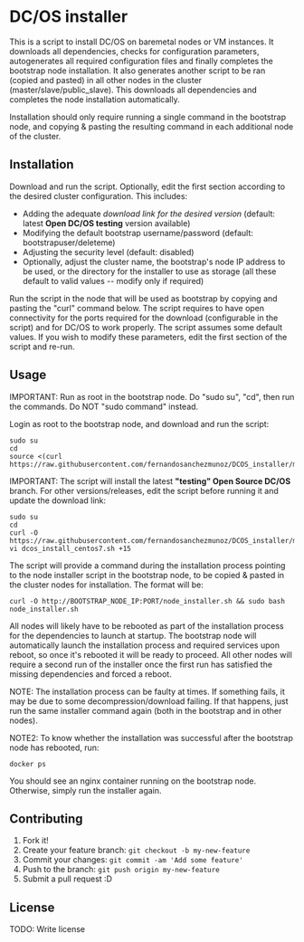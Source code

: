 # DC/OS installer

This is a script to install DC/OS on baremetal nodes or VM instances. It downloads all dependencies, checks for configuration parameters, autogenerates all required configuration files and finally completes the bootstrap node installation.
It also generates another script to be ran (copied and pasted) in all other nodes in the cluster (master/slave/public_slave). This downloads all dependencies and completes the node installation automatically.

Installation should only require running a single command in the bootstrap node, and copying & pasting the resulting command in each additional node of the cluster.

## Installation

Download and run the script. Optionally, edit the first section according to the desired cluster configuration. This includes:

- Adding the adequate *download link for the desired version* (default: latest **Open DC/OS testing** version available)
- Modifying the default bootstrap username/password (default: bootstrapuser/deleteme)
- Adjusting the security level (default: disabled)
- Optionally, adjust the cluster name, the bootstrap's node IP address to be used, or the directory for the installer to use as storage (all these default to valid values -- modify only if required)

Run the script in the node that will be used as bootstrap by copying and pasting the "curl" command below.
The script requires to have open connectivity for the ports required for the download (configurable in the script) and for DC/OS to work properly.
The script assumes some default values. If you wish to modify these parameters, edit the first section of the script and re-run.

## Usage

IMPORTANT: Run as root in the bootstrap node. Do "sudo su", "cd", then run the commands.
Do NOT "sudo command" instead.

Login as root to the bootstrap node, and download and run the script:

```
sudo su
cd
source <(curl https://raw.githubusercontent.com/fernandosanchezmunoz/DCOS_installer/master/dcos_install_centos7.sh)
```
IMPORTANT: The script will install the latest **"testing" Open Source DC/OS** branch. For other versions/releases, edit the script before running it and update the download link:
```
sudo su
cd
curl -O https://raw.githubusercontent.com/fernandosanchezmunoz/DCOS_installer/master/dcos_install_centos7.sh
vi dcos_install_centos7.sh +15
```


The script will provide a command during the installation process pointing to the node installer script in the bootstrap node, to be copied & pasted in the cluster nodes for installation. The format will be:

```curl -O http://BOOTSTRAP_NODE_IP:PORT/node_installer.sh && sudo bash node_installer.sh ```

All nodes will likely have to be rebooted as part of the installation process for the dependencies to launch at startup.
The bootstrap node will automatically launch the installation process and required services upon reboot, so once it's rebooted it will be ready to proceed. All other nodes will require a second run of the installer once the first run has satisfied the missing dependencies and forced a reboot.

NOTE: The installation process can be faulty at times. If something fails, it may be due to some decompression/download failing. If that happens, just run the same installer command again (both in the bootstrap and in other nodes).

NOTE2: To know whether the installation was successful after the bootstrap node has rebooted, run:

```docker ps```

You should see an nginx container running on the bootstrap node. Otherwise, simply run the installer again.

## Contributing

1. Fork it!
2. Create your feature branch: ```git checkout -b my-new-feature```
3. Commit your changes: ```git commit -am 'Add some feature'```
4. Push to the branch: ```git push origin my-new-feature```
5. Submit a pull request :D

## License

TODO: Write license
